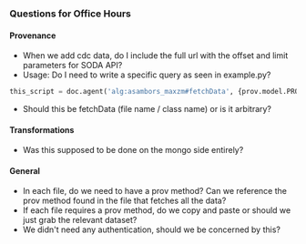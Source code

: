 ### Questions for Office Hours
#### Provenance
  * When we add cdc data, do I include the full url with the offset and limit parameters for SODA API? 
  * Usage: Do I need to write a specific query as seen in example.py?

```python 
this_script = doc.agent('alg:asambors_maxzm#fetchData', {prov.model.PROV_TYPE:prov.model.PROV['SoftwareAgent'], 'ont:Extension':'py'}) 

```
  * Should this be fetchData (file name / class name) or is it arbitrary?  

#### Transformations
  * Was this supposed to be done on the mongo side entirely?

#### General
  * In each file, do we need to have a prov method? Can we reference the prov method found in the file that fetches all the data?
  * If each file requires a prov method, do we copy and paste or should we just grab the relevant dataset?
  * We didn't need any authentication, should we be concerned by this? 